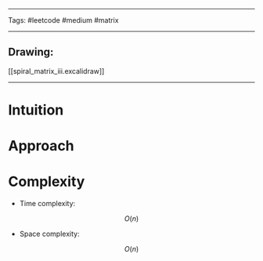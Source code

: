 

----

Tags: #leetcode #medium #matrix

----

## Drawing:
[[spiral_matrix_iii.excalidraw]]

----


# Intuition

<!-- Describe your first thoughts on how to solve this problem. -->

  

# Approach

<!-- Describe your approach to solving the problem. -->

  

# Complexity

- Time complexity:

 $$O(n)$$

  

- Space complexity:

$$O(n)$$